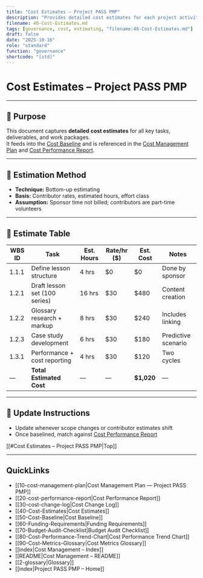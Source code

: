```yaml
---
title: "Cost Estimates — Project PASS PMP"
description: "Provides detailed cost estimates for each project activity, work package, and deliverable."
filename: 40-Cost-Estimates.md
tags: [governance, cost, estimating, "filename:40-Cost-Estimates.md"]
draft: false
date: "2025-10-16"
role: "standard"
function: "governance"
shortcode: "[std]"
---
```


# Cost Estimates – Project PASS PMP  

---

## 📎 Purpose

This document captures **detailed cost estimates** for all key tasks, deliverables, and work packages.  
It feeds into the [Cost Baseline](./Cost-Baseline.md) and is referenced in the [Cost Management Plan](./Cost-Management-Plan.md) and [Cost Performance Report](./Cost-Performance-Report.md).

---

## 🧾 Estimation Method

- **Technique:** Bottom-up estimating  
- **Basis:** Contributor rates, estimated hours, effort class  
- **Assumption:** Sponsor time not billed; contributors are part-time volunteers

---

## 🧮 Estimate Table

| WBS ID | Task | Est. Hours | Rate/hr ($) | Est. Cost | Notes |
|--------|------|------------|--------------|-----------|-------|
| 1.1.1  | Define lesson structure | 4 hrs | $0 | $0 | Done by sponsor |
| 1.2.1  | Draft lesson set (100 series) | 16 hrs | $30 | $480 | Content creation |
| 1.2.2  | Glossary research + markup | 8 hrs | $30 | $240 | Includes linking |
| 1.2.3  | Case study development | 6 hrs | $30 | $180 | Predictive scenario |
| 1.3.1  | Performance + cost reporting | 4 hrs | $30 | $120 | Two cycles |
| — | **Total Estimated Cost** | — | — | **$1,020** | — |

---

## 🔁 Update Instructions

- Update whenever scope changes or contributor estimates shift
- Once baselined, match against [Cost Performance Report](./Cost-Performance-Report.md)

[[#Cost Estimates – Project PASS PMP|Top]]

---

## QuickLinks
- [[10-cost-management-plan|Cost Management Plan — Project PASS PMP]]
- [[20-cost-performance-report|Cost Performance Report]]
- [[30-cost-change-log|Cost Change Log]]
- [[40-Cost-Estimates|Cost Estimates]]
- [[50-Cost-Baseline|Cost Baseline]]
- [[60-Funding-Requirements|Funding Requirements]]
- [[70-Budget-Audit-Checklist|Budget Audit Checklist]]
- [[80-Cost-Performance-Trend-Chart|Cost Performance Trend Chart]]
- [[90-Cost-Metrics-Glossary|Cost Metrics Glossary]]
- [[index|Cost Management – Index]]
- [[README|Cost Management – README]]
- [[2-glossary|Glossary]]
- [[index|Project PASS PMP – Home]]

